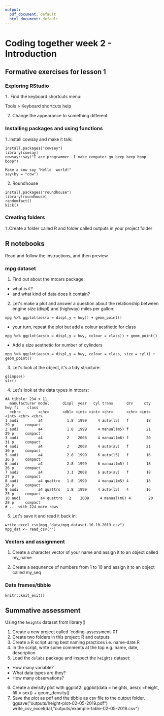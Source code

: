 ```yaml
---
output:
  pdf_document: default
  html_document: default
---
```

# Coding together week 2 - Introduction

## Formative exercises for lesson 1

### Exploring RStudio 

1 . Find the keyboard shortcuts menu:

Tools > Keyboard shortcuts help

2. Change the appearance to something different.

### Installing packages and using functions

1 .Install cowsay and make it talk:

```{r}
install.packages("cowsay")
library(cowsay)
cowsay::say("I are programmer. I make computer go beep beep boop boop")

Make a cow say "Hello  world!"
say(by = "cow")
```

2. Roundhouse

``` {r}
install.packages("roundhouse")
library(roundhouse)
randomfact()
kick()
```

### Creating folders

1 .Create a folder called R and folder called outputs in your project folder

## R notebooks

Read and follow the instructions, and then preview

### mpg dataset

1. Find out about the mtcars package: 
 - what is it? 
 - and what kind of data does it contain?
 
2. Let's make a plot and answer a question about the relationship between engine size (displ)
and (highway) miles per gallon:

 ```{r} 
 mpg %>% ggplot(aes(x = displ,y = hwy)) + geom_point() 
 ```
 - your turn, repeat the plot but add a colour aesthetic for class
 ```{r} 
 mpg %>% ggplot(aes(x = displ,y = hwy, colour = class)) + geom_point()
 ```
 - Add a size aesthetic for number of cylinders
 ```{r} 
 mpg %>% ggplot(aes(x = displ,y = hwy, colour = class, size = cyl)) + geom_point()
 ```

3. Let's look at the object, it's a tidy structure:
```{r}
glimpse()  
str()
```

4. Let's look at the data types in mtcars:

 ```{r}
 #A tibble: 234 x 11
   manufacturer model      displ  year   cyl trans      drv     cty   hwy fl    class  
   <chr>        <chr>      <dbl> <int> <int> <chr>      <chr> <int> <int> <chr> <chr>  
 1 audi         a4           1.8  1999     4 auto(l5)   f        18    29 p     compact
 2 audi         a4           1.8  1999     4 manual(m5) f        21    29 p     compact
 3 audi         a4           2    2008     4 manual(m6) f        20    31 p     compact
 4 audi         a4           2    2008     4 auto(av)   f        21    30 p     compact
 5 audi         a4           2.8  1999     6 auto(l5)   f        16    26 p     compact
 6 audi         a4           2.8  1999     6 manual(m5) f        18    26 p     compact
 7 audi         a4           3.1  2008     6 auto(av)   f        18    27 p     compact
 8 audi         a4 quattro   1.8  1999     4 manual(m5) 4        18    26 p     compact
 9 audi         a4 quattro   1.8  1999     4 auto(l5)   4        16    25 p     compact
10 audi         a4 quattro   2    2008     4 manual(m6) 4        20    28 p     compact
# ... with 224 more rows
```

5. Let's save it and read it back in:

 ```{r}
 write_excel_csv(mpg,"data/mpg-dataset-10-10-2019.csv")
 mpg_dat <- read_csv("")
 ```

### Vectors and assignment

1. Create a character vector of your name and assign it to an object called my_name

2. Create a sequnence of numbers from 1 to 10 and assign it to an object called my_seq

### Data frames/tibble

```{r}
knitr::knit_exit()
```

## Summative assessment

Using the `heights` dataset from library()

1. Create a new project called 'coding-assessment-01'
2. Create two folders in this project: R and outputs
3. Create a R script using best naming practices i.e. name-date.R
4. In the script, write some comments at the top e.g. name, date, description
5. Load the `dslabs` package and inspect the `heights` dataset:
 - How many variable? 
 - What data types are they? 
 - How many observations? 
6. Create a density plot with ggplot2:
    ggplot(data = heights, aes(x =height, fill = sex)) + geom_density()
7. Save the plot as pdf and the tibble as csv file to the output folder.
    ggsave("outputs/height-plot-02-05-2019.pdf")
    write_csv_excel(dat,"outputs/example-table-02-05-2019.csv")


